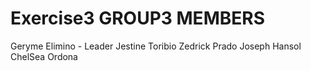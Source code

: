 # Exercise3 GROUP3 MEMBERS
Geryme Elimino - Leader
Jestine Toribio
Zedrick Prado
Joseph Hansol
ChelSea Ordona
